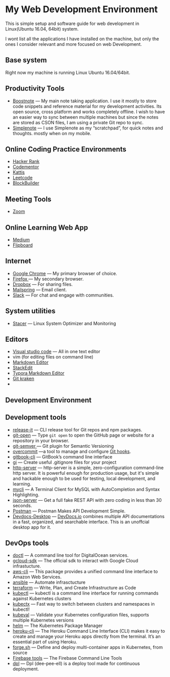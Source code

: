 # My Web Development Environment

This is simple setup and software guide for web development in Linux(Ubuntu 16.04, 64bit) system. 

I wont list all the applications I have installed on the machine, but only the ones I consider relevant and more focused on web Development.

## Base system

Right now my machine is running Linux Ubuntu 16.04/64bit.

## Productivity Tools
- [Boostnote](http://boostnote.io/) — My main note taking application. I use it mostly to store code snippets and reference material for my development activities. Its open source, cross platform and works completely offline. I wish to have an easier way to sync between multiple machines but since the notes are stored as CSON files, I am using a private Git repo to sync.
- [Simplenote](https://simplenote.com/) — I use Simplenote as my “scratchpad”, for quick notes and thoughts. mostly when on my mobile.

## Online Coding Practice Environments
- [Hacker Rank](https://www.hackerrank.com/dashboard)
- [Codementor](https://www.codementor.io/u/dashboard)
- [Kattis](https://open.kattis.com/)
- [Leetcode](https://leetcode.com/problemset/all/)
- [BlockBuilder](https://blockbuilder.org/)

## Meeting Tools
- [Zoom](https://zoom.us/)

## Online Learning Web App
- [Medium](https://medium.com/)
- [Flipboard](https://flipboard.com/)

## Internet
- [Google Chrome](https://www.google.com/chrome/) — My primary browser of choice.
- [Firefox ](https://www.mozilla.org/en-US/firefox/new/)— My secondary browser.
- [Dropbox](https://www.dropbox.com/?landing=dbv2) — For sharing files.
- [Mailspring](https://getmailspring.com/) — Email client.
- [Slack](https://slack.com/) — For chat and engage with communities.

## System utilities
- [Stacer](https://github.com/oguzhaninan/Stacer) — Linux System Optimizer and Monitoring

## Editors
- [Visual studio code](https://code.visualstudio.com/) — All in one text editor
- vim (for editing files on command line)
- [Markdown Editor](https://dillinger.io/)
- [StackEdit](https://stackedit.io/app)
- [Typora Markdown Editor](https://typora.io/)
- [Git kraken]()
- 

## Development Environment

## Development tools
- [release-it](https://github.com/webpro/release-it) — CLI release tool for Git repos and npm packages.
- [git-open](https://github.com/paulirish/git-open) — Type `git open` to open the GitHub page or website for a repository in your browser.
- [git-semver ](https://github.com/markchalloner/git-semver)— Git plugin for Semantic Versioning
- [overcommit](https://github.com/brigade/overcommit) —a tool to manage and configure [Git hooks](http://git-scm.com/book/en/Customizing-Git-Git-Hooks).
- [gitbook-cli](https://github.com/GitbookIO/gitbook-cli) — GitBook’s command line interface
- [gi](https://www.gitignore.io/) — Create useful .gitignore files for your project
- [http-server](https://www.npmjs.com/package/http-server) — http-server is a simple, zero-configuration command-line http server. It is powerful enough for production usage, but it's simple and hackable enough to be used for testing, local development, and learning.
- [mycli](https://github.com/dbcli/mycli) — A Terminal Client for MySQL with AutoCompletion and Syntax Highlighting.
- [json-server](https://github.com/typicode/json-server) — Get a full fake REST API with zero coding in less than 30 seconds.
- [Postman](https://www.getpostman.com/) — Postman Makes API Development Simple.
- [Devdocs-Desktop](https://github.com/egoist/devdocs-desktop) — [DevDocs.io](https://devdocs.io/) combines multiple API documentations in a fast, organized, and searchable interface. This is an unoffcial desktop app for it.

## DevOps tools

- [doctl](https://github.com/digitalocean/doctl) — A command line tool for DigitalOcean services.
- [gcloud-sdk](https://cloud.google.com/sdk/) — The official sdk to interact with Google Cloud infrastucture.
- [aws-cli](https://github.com/aws/aws-cli) — This package provides a unified command line interface to Amazon Web Services.
- [ansible](https://www.ansible.com/) — Automate infrasctucture
- [terraform](https://www.terraform.io/) — Write, Plan, and Create Infrastructure as Code
- [kubectl](https://kubernetes.io/docs/tasks/tools/install-kubectl/) — kubectl is a command line interface for running commands against Kubernetes clusters
- [kubectx](https://github.com/ahmetb/kubectx) — Fast way to switch between clusters and namespaces in kubectl!
- [kubeval](https://github.com/garethr/kubeval) — Validate your Kubernetes configuration files, supports multiple Kubernetes versions
- [helm](https://github.com/kubernetes/helm) — The Kubernetes Package Manager
- [heroku-cli](https://devcenter.heroku.com/articles/heroku-cli) — The Heroku Command Line Interface (CLI) makes it easy to create and manage your Heroku apps directly from the terminal. It’s an essential part of using Heroku.
- [forge.sh](https://forge.sh/) — Define and deploy multi-container apps in Kubernetes, from source
- [Firebase tools](https://github.com/firebase/firebase-tools) — The Firebase Command Line Tools
- [dpl](https://github.com/travis-ci/dpl) — Dpl (dee-pee-ell) is a deploy tool made for continuous deployment.
